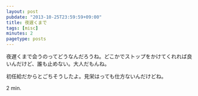 ```yaml
---
layout: post
pubdate: "2013-10-25T23:59:59+09:00"
title: 夜遅くまで
tags: [misc]
minutes: 2
pagetype: posts
---
```

夜遅くまで会うのってどうなんだろうね。どこかでストップをかけてくれれば良いんだけど、誰も止めない。大人だもんね。

初任給だからとごちそうしたよ。見栄はっても仕方ないんだけどね。

2 min.
